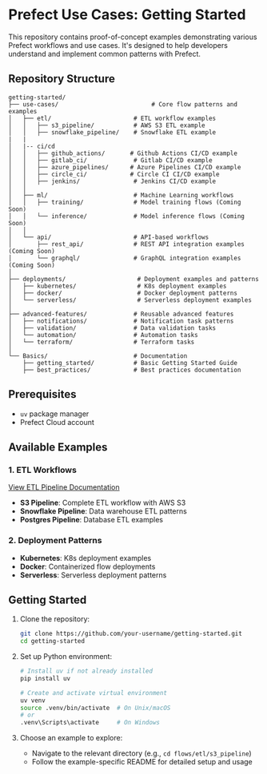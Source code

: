 # Prefect Use Cases: Getting Started

This repository contains proof-of-concept examples demonstrating various Prefect workflows and use cases. It's designed to help developers understand and implement common patterns with Prefect.

## Repository Structure

```
getting-started/
├── use-cases/                          # Core flow patterns and examples
│   ├── etl/                       # ETL workflow examples
│   │   ├── s3_pipeline/           # AWS S3 ETL example
│   │   ├── snowflake_pipeline/    # Snowflake ETL example
|   |
│   |-- ci/cd
│   │   ├── github_actions/       # Github Actions CI/CD example
│   │   ├── gitlab_ci/             # Gitlab CI/CD example
│   │   ├── azure_pipelines/      # Azure Pipelines CI/CD example
│   │   ├── circle_ci/            # Circle CI CI/CD example
│   │   ├── jenkins/               # Jenkins CI/CD example
│   │
│   ├── ml/                        # Machine Learning workflows
│   │   ├── training/              # Model training flows (Coming Soon)
│   │   └── inference/             # Model inference flows (Coming Soon)
│   │
│   └── api/                       # API-based workflows
│       ├── rest_api/              # REST API integration examples (Coming Soon)
│       └── graphql/               # GraphQL integration examples (Coming Soon)
│
├── deployments/                    # Deployment examples and patterns
│   ├── kubernetes/                 # K8s deployment examples
│   ├── docker/                     # Docker deployment patterns
│   └── serverless/                 # Serverless deployment examples
│
├── advanced-features/             # Reusable advanced features
│   ├── notifications/             # Notification task patterns
│   ├── validation/                # Data validation tasks
│   └── automation/                # Automation tasks
│   └── terraform/                 # Terraform tasks
│
└── Basics/                        # Documentation
    ├── getting_started/           # Basic Getting Started Guide
    ├── best_practices/            # Best practices documentation
```

## Prerequisites

- `uv` package manager
- Prefect Cloud account

## Available Examples

### 1. ETL Workflows
[View ETL Pipeline Documentation](etl/etl-s3-pipeline/README.md)
- **S3 Pipeline**: Complete ETL workflow with AWS S3
- **Snowflake Pipeline**: Data warehouse ETL patterns
- **Postgres Pipeline**: Database ETL examples

### 2. Deployment Patterns
- **Kubernetes**: K8s deployment examples
- **Docker**: Containerized flow deployments
- **Serverless**: Serverless deployment patterns

## Getting Started

1. Clone the repository:
   ```bash
   git clone https://github.com/your-username/getting-started.git
   cd getting-started
   ```

2. Set up Python environment:
   ```bash
   # Install uv if not already installed
   pip install uv

   # Create and activate virtual environment
   uv venv
   source .venv/bin/activate  # On Unix/macOS
   # or
   .venv\Scripts\activate     # On Windows
   ```

3. Choose an example to explore:
   - Navigate to the relevant directory (e.g., `cd flows/etl/s3_pipeline`)
   - Follow the example-specific README for detailed setup and usage

